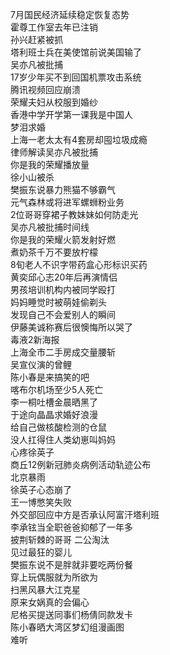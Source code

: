 7月国民经济延续稳定恢复态势  
霍尊工作室去年已注销  
孙兴赶紧被抓  
塔利班士兵在美使馆前说美国输了  
吴亦凡被批捕  
17岁少年买不到回国机票攻击系统  
腾讯视频回应崩溃  
荣耀夫妇从校服到婚纱  
香港中学开学第一课我是中国人  
梦泪求婚  
上海一老太太有4套房却囤垃圾成瘾  
律师解读吴亦凡被批捕  
你是我的荣耀播放量  
徐小山被杀  
樊振东说暴力熊猫不够霸气  
元气森林或将进军螺蛳粉业务  
2位哥哥穿裙子教妹妹如何防走光  
吴亦凡被批捕时间线  
你是我的荣耀火箭发射好燃  
煮奶茶千万不要放柠檬  
8旬老人不识字带药盒心形标识买药  
黄奕邱心志20年后再演情侣  
男孩培训机构内被同学殴打  
妈妈睡觉时被萌娃偷剃头  
发现自己不会爱别人的瞬间  
伊藤美诚称赛后很懊悔所以哭了  
毒液2新海报  
上海全市二手房成交量腰斩  
吴宣仪演的曾鲤  
陈小春是来搞笑的吧  
喀布尔机场至少5人死亡  
李一桐吐槽金晨晒黑了  
于途向晶晶求婚好浪漫  
给自己做核酸检测的仓鼠  
没人扛得住人类幼崽叫妈妈  
心疼徐英子  
商丘12例新冠肺炎病例活动轨迹公布  
北京暴雨  
徐英子心态崩了  
王一博憋笑失败  
外交部回应中方是否承认阿富汗塔利班  
李承铉当全职爸爸抑郁了一年多  
披荆斩棘的哥哥 二公淘汰  
见过最狂的婴儿  
樊振东说不是胖就非要吃两份餐  
穿上玩偶服就为所欲为  
扫黑风暴大江克星  
原来女娲真的会偏心  
尼格买提送同事们杨倩同款发卡  
陈小春晒大湾区梦幻组漫画图  
难听  
